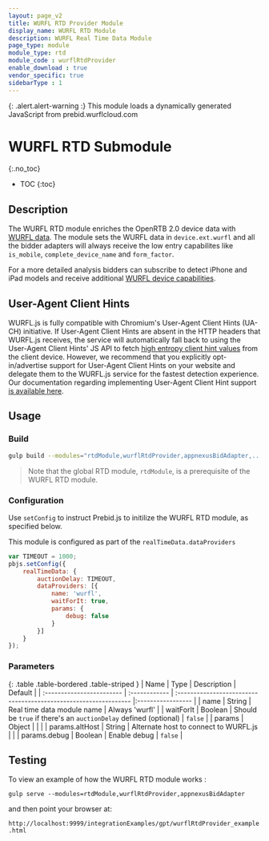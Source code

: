 ```yaml
---
layout: page_v2
title: WURFL RTD Provider Module
display_name: WURFL RTD Module
description: WURFL Real Time Data Module
page_type: module
module_type: rtd
module_code : wurflRtdProvider
enable_download : true
vendor_specific: true
sidebarType : 1
---
```


{: .alert.alert-warning :}
This module loads a dynamically generated JavaScript from prebid.wurflcloud.com

# WURFL RTD Submodule

{:.no_toc}

* TOC
{:toc}

## Description

The WURFL RTD module enriches the OpenRTB 2.0 device data with [WURFL data](https://www.scientiamobile.com/wurfl-js-business-edition-at-the-intersection-of-javascript-and-enterprise/).
The module sets the WURFL data in `device.ext.wurfl` and all the bidder adapters will always receive the low entry capabilites like `is_mobile`, `complete_device_name` and `form_factor`. 

For a more detailed analysis bidders can subscribe to detect iPhone and iPad models and receive additional [WURFL device capabilities](https://www.scientiamobile.com/capabilities/?products%5B%5D=wurfl-js).

## User-Agent Client Hints

WURFL.js is fully compatible with Chromium's User-Agent Client Hints (UA-CH) initiative. If User-Agent Client Hints are absent in the HTTP headers that WURFL.js receives, the service will automatically fall back to using the User-Agent Client Hints' JS API to fetch [high entropy client hint values](https://wicg.github.io/ua-client-hints/#getHighEntropyValues) from the client device. However, we recommend that you explicitly opt-in/advertise support for User-Agent Client Hints on your website and delegate them to the WURFL.js service for the fastest detection experience. Our documentation regarding implementing User-Agent Client Hint support [is available here](https://docs.scientiamobile.com/guides/implementing-useragent-clienthints). 

## Usage

### Build

```bash
gulp build --modules="rtdModule,wurflRtdProvider,appnexusBidAdapter,..."  
```

> Note that the global RTD module, `rtdModule`, is a prerequisite of the WURFL RTD module.

### Configuration

Use `setConfig` to instruct Prebid.js to initilize the WURFL RTD module, as specified below. 

This module is configured as part of the `realTimeData.dataProviders`

```javascript
var TIMEOUT = 1000;
pbjs.setConfig({
    realTimeData: {
        auctionDelay: TIMEOUT,
        dataProviders: [{
            name: 'wurfl',
            waitForIt: true,
            params: {
                debug: false
            }
        }]
    }
});
```

### Parameters

{: .table .table-bordered .table-striped }
| Name                      | Type          | Description                                                      | Default           |
| :------------------------ | :------------ | :--------------------------------------------------------------- |:----------------- |
| name                      | String        | Real time data module name                                       | Always 'wurfl'    |
| waitForIt                 | Boolean       | Should be `true` if there's an `auctionDelay` defined (optional) | `false`           |
| params                    | Object        |                                                                  |                   |
| params.altHost            | String        | Alternate host to connect to WURFL.js                            |                   |
| params.debug              | Boolean       | Enable debug                                                     | `false`           |

## Testing 

To view an example of how the WURFL RTD module works :

`gulp serve --modules=rtdModule,wurflRtdProvider,appnexusBidAdapter`

and then point your browser at:

`http://localhost:9999/integrationExamples/gpt/wurflRtdProvider_example.html`
